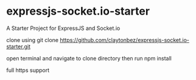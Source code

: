 # expressjs-socket.io-starter
A Starter Project for ExpressJS and Socket.io

clone using
  git clone https://github.com/claytonbez/expressjs-socket.io-starter.git 

open terminal and navigate to clone directory then run
    npm install
    
full https support
